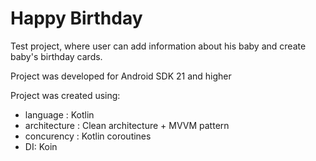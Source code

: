 # Happy Birthday

Test project, where user can add information about his baby and create baby's birthday cards.

Project was developed for Android SDK 21 and higher

Project was created using:
 - language : Kotlin
 - architecture : Clean architecture + MVVM pattern
 - concurency : Kotlin coroutines
 - DI: Koin

